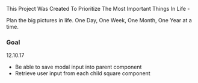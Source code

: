 This Project Was Created To Prioritize The Most Important Things In Life -

Plan the big pictures in life. One Day, One Week, One Month, One Year at a time. 

### Goal ###
12.10.17
- Be able to save modal input into parent component
- Retrieve user input from each child square component 
